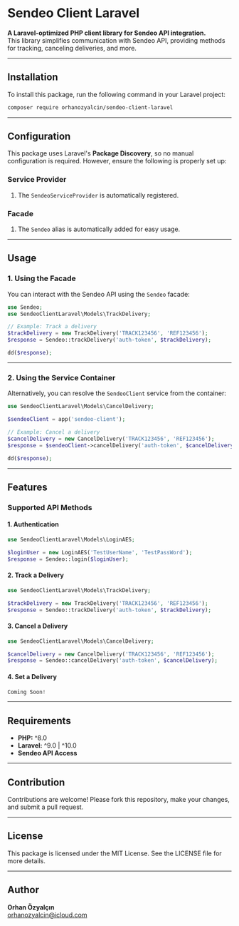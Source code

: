 # **Sendeo Client Laravel**

**A Laravel-optimized PHP client library for Sendeo API integration.**  
This library simplifies communication with Sendeo API, providing methods for tracking, canceling deliveries, and more.

---

## **Installation**

To install this package, run the following command in your Laravel project:

```bash
composer require orhanozyalcin/sendeo-client-laravel
```

---

## **Configuration**

This package uses Laravel's **Package Discovery**, so no manual configuration is required. However, ensure the following is properly set up:

### **Service Provider**
1. The `SendeoServiceProvider` is automatically registered.

### **Facade**
1. The `Sendeo` alias is automatically added for easy usage.

---

## **Usage**

### **1. Using the Facade**
You can interact with the Sendeo API using the `Sendeo` facade:

```php
use Sendeo;
use SendeoClientLaravel\Models\TrackDelivery;

// Example: Track a delivery
$trackDelivery = new TrackDelivery('TRACK123456', 'REF123456');
$response = Sendeo::trackDelivery('auth-token', $trackDelivery);

dd($response);
```

---

### **2. Using the Service Container**
Alternatively, you can resolve the `SendeoClient` service from the container:

```php
use SendeoClientLaravel\Models\CancelDelivery;

$sendeoClient = app('sendeo-client');

// Example: Cancel a delivery
$cancelDelivery = new CancelDelivery('TRACK123456', 'REF123456');
$response = $sendeoClient->cancelDelivery('auth-token', $cancelDelivery);

dd($response);
```

---

## **Features**

### **Supported API Methods**

#### 1. Authentication 

```php
use SendeoClientLaravel\Models\LoginAES;

$loginUser = new LoginAES('TestUserName', 'TestPassWord');
$response = Sendeo::login($loginUser);
```

#### **2. Track a Delivery**

```php
use SendeoClientLaravel\Models\TrackDelivery;

$trackDelivery = new TrackDelivery('TRACK123456', 'REF123456');
$response = Sendeo::trackDelivery('auth-token', $trackDelivery);
```

#### **3. Cancel a Delivery**

```php
use SendeoClientLaravel\Models\CancelDelivery;

$cancelDelivery = new CancelDelivery('TRACK123456', 'REF123456');
$response = Sendeo::cancelDelivery('auth-token', $cancelDelivery);
```

#### **4. Set a Delivery**

```php
Coming Soon!
```

---

## **Requirements**

- **PHP:** ^8.0  
- **Laravel:** ^9.0 | ^10.0  
- **Sendeo API Access**

---

## **Contribution**

Contributions are welcome! Please fork this repository, make your changes, and submit a pull request.

---

## **License**

This package is licensed under the MIT License. See the LICENSE file for more details.

---

## **Author**

**Orhan Özyalçın**  
[orhanozyalcin@icloud.com](mailto:orhanozyalcin@icloud.com)
